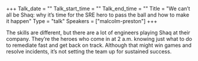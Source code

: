 +++
Talk_date = ""
Talk_start_time = ""
Talk_end_time = ""
Title = "We can’t all be Shaq: why it’s time for the SRE hero to pass the ball and how to make it happen"
Type = "talk"
Speakers = ["malcolm-preston"]
+++

The skills are different, but there are a lot of engineers playing Shaq at their company. They’re the heroes who come in at 2 a.m. knowing just what to do to remediate fast and get back on track. Although that might win games and resolve incidents, it’s not setting the team up for sustained success.
